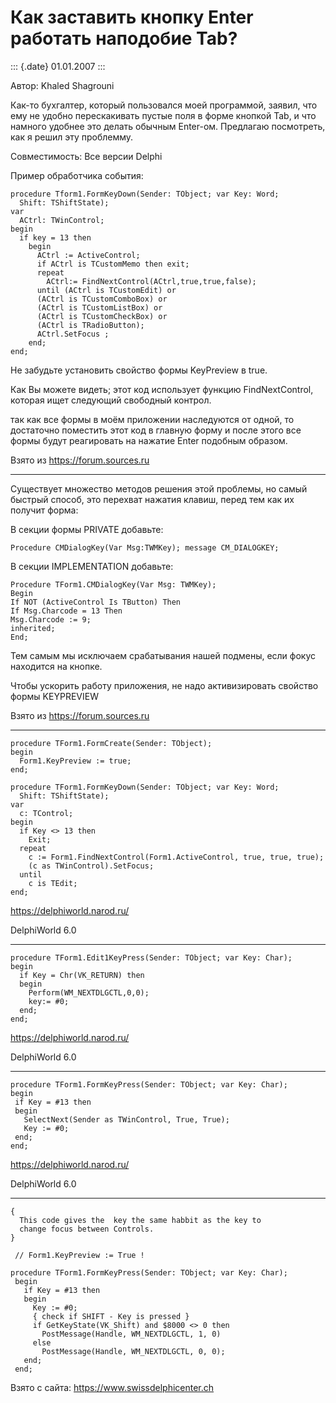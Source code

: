 Как заставить кнопку Enter работать наподобие Tab?
==================================================

::: {.date}
01.01.2007
:::

Автор: Khaled Shagrouni

Как-то бухгалтер, который пользовался моей программой, заявил, что ему
не удобно перескакивать пустые поля в форме кнопкой Tab, и что намного
удобнее это делать обычным Enter-ом. Предлагаю посмотреть, как я решил
эту проблемму.

Совместимость: Все версии Delphi

Пример обработчика события:

    procedure Tform1.FormKeyDown(Sender: TObject; var Key: Word; 
      Shift: TShiftState); 
    var 
      ACtrl: TWinControl; 
    begin 
      if key = 13 then 
        begin 
          ACtrl := ActiveControl; 
          if ACtrl is TCustomMemo then exit; 
          repeat 
            ACtrl:= FindNextControl(ACtrl,true,true,false); 
          until (ACtrl is TCustomEdit) or 
          (ACtrl is TCustomComboBox) or 
          (ACtrl is TCustomListBox) or 
          (ACtrl is TCustomCheckBox) or 
          (ACtrl is TRadioButton); 
          ACtrl.SetFocus ; 
        end; 
    end; 

Не забудьте установить свойство формы KeyPreview в true.

Как Вы можете видеть; этот код использует функцию FindNextControl,
которая ищет следующий свободный контрол.

так как все формы в моём приложении наследуются от одной, то достаточно
поместить этот код в главную форму и после этого все формы будут
реагировать на нажатие Enter подобным образом.

Взято из <https://forum.sources.ru>

------------------------------------------------------------------------

Существует множество методов решения этой проблемы, но самый быстрый
способ, это перехват нажатия клавиш, перед тем как их получит форма:

В секции формы PRIVATE добавьте:

    Procedure CMDialogKey(Var Msg:TWMKey); message CM_DIALOGKEY; 

В секции IMPLEMENTATION добавьте:

    Procedure TForm1.CMDialogKey(Var Msg: TWMKey); 
    Begin 
    If NOT (ActiveControl Is TButton) Then 
    If Msg.Charcode = 13 Then 
    Msg.Charcode := 9; 
    inherited; 
    End;

Тем самым мы исключаем срабатывания нашей подмены, если фокус находится
на кнопке.

Чтобы ускорить работу приложения, не надо активизировать свойство формы
KEYPREVIEW

Взято из <https://forum.sources.ru>

------------------------------------------------------------------------

    procedure TForm1.FormCreate(Sender: TObject);
    begin
      Form1.KeyPreview := true;
    end;
     
    procedure TForm1.FormKeyDown(Sender: TObject; var Key: Word;
      Shift: TShiftState);
    var
      c: TControl;
    begin
      if Key <> 13 then
        Exit;
      repeat
        c := Form1.FindNextControl(Form1.ActiveControl, true, true, true);
        (c as TWinControl).SetFocus;
      until
        c is TEdit;
    end;

<https://delphiworld.narod.ru/>

DelphiWorld 6.0

------------------------------------------------------------------------

    procedure TForm1.Edit1KeyPress(Sender: TObject; var Key: Char);
    begin
      if Key = Chr(VK_RETURN) then
      begin
        Perform(WM_NEXTDLGCTL,0,0);
        key:= #0;
      end;
    end;

<https://delphiworld.narod.ru/>

DelphiWorld 6.0

------------------------------------------------------------------------

    procedure TForm1.FormKeyPress(Sender: TObject; var Key: Char);
    begin
     if Key = #13 then
     begin
       SelectNext(Sender as TWinControl, True, True);
       Key := #0;
     end;
    end;

<https://delphiworld.narod.ru/>

DelphiWorld 6.0

------------------------------------------------------------------------

    { 
      This code gives the  key the same habbit as the key to 
      change focus between Controls. 
    }
     
     // Form1.KeyPreview := True ! 
     
    procedure TForm1.FormKeyPress(Sender: TObject; var Key: Char);
     begin
       if Key = #13 then
       begin
         Key := #0;
         { check if SHIFT - Key is pressed }
         if GetKeyState(VK_Shift) and $8000 <> 0 then
           PostMessage(Handle, WM_NEXTDLGCTL, 1, 0)
         else
           PostMessage(Handle, WM_NEXTDLGCTL, 0, 0);
       end;
     end;

Взято с сайта: <https://www.swissdelphicenter.ch>
